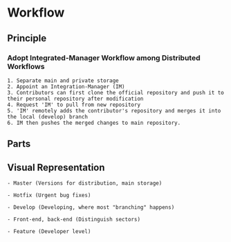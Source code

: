 # Workflow

## Principle

### **Adopt Integrated-Manager Workflow among Distributed Workflows**
	1. Separate main and private storage
	2. Appoint an Integration-Manager (IM)
	3. Contributors can first clone the official repository and push it to their personal repository after modification
	4. Request 'IM' to pull from new repository
	5. 'IM' remotely adds the contributor's repository and merges it into 	the local (develop) branch
	6. IM then pushes the merged changes to main repository.





## Parts

## Visual Representation

	- Master (Versions for distribution, main storage)

	- Hotfix (Urgent bug fixes)

	- Develop (Developing, where most "branching" happens)

	- Front-end, back-end (Distinguish sectors)

	- Feature (Developer level)


